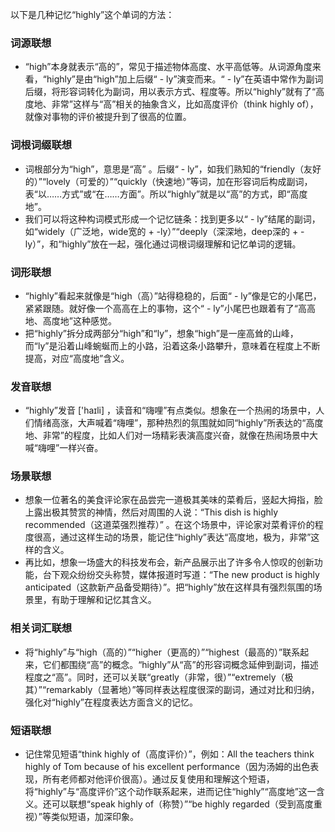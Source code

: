 以下是几种记忆“highly”这个单词的方法：

### 词源联想
 - “high”本身就表示“高的”，常见于描述物体高度、水平高低等。从词源角度来看，“highly”是由“high”加上后缀“ - ly”演变而来。“ - ly”在英语中常作为副词后缀，将形容词转化为副词，用以表示方式、程度等。所以“highly”就有了“高度地、非常”这样与“高”相关的抽象含义，比如高度评价（think highly of），就像对事物的评价被提升到了很高的位置。

### 词根词缀联想
 - 词根部分为“high”，意思是“高” 。后缀“ - ly”，如我们熟知的“friendly（友好的）”“lovely（可爱的）”“quickly（快速地）”等词，加在形容词后构成副词，表“以……方式”或“在……方面”。所以“highly”就是以“高”的方式，即“高度地”。 
 - 我们可以将这种构词模式形成一个记忆链条：找到更多以“ - ly”结尾的副词，如“widely（广泛地，wide宽的 + -ly）”“deeply（深深地，deep深的 + -ly）”，和“highly”放在一起，强化通过词根词缀理解和记忆单词的逻辑。 

### 词形联想
 - “highly”看起来就像是“high（高）”站得稳稳的，后面“ - ly”像是它的小尾巴，紧紧跟随。就好像一个高高在上的事物，这个“ - ly”小尾巴也跟着有了“高高地、高度地”这种感觉。 
 - 把“highly”拆分成两部分“high”和“ly”，想象“high”是一座高耸的山峰，而“ly”是沿着山峰蜿蜒而上的小路，沿着这条小路攀升，意味着在程度上不断提高，对应“高度地”含义。 

### 发音联想
 - “highly”发音 ['haɪli] ，读音和“嗨哩”有点类似。想象在一个热闹的场景中，人们情绪高涨，大声喊着“嗨哩”，那种热烈的氛围就如同“highly”所表达的“高度地、非常”的程度，比如人们对一场精彩表演高度兴奋，就像在热闹场景中大喊“嗨哩”一样兴奋。 

### 场景联想
 - 想象一位著名的美食评论家在品尝完一道极其美味的菜肴后，竖起大拇指，脸上露出极其赞赏的神情，然后对周围的人说：“This dish is highly recommended（这道菜强烈推荐）” 。在这个场景中，评论家对菜肴评价的程度很高，通过这样生动的场景，能记住“highly”表达“高度地，极为，非常”这样的含义。 
 - 再比如，想象一场盛大的科技发布会，新产品展示出了许多令人惊叹的创新功能，台下观众纷纷交头称赞，媒体报道时写道：“The new product is highly anticipated（这款新产品备受期待）”。把“highly”放在这样具有强烈氛围的场景里，有助于理解和记忆其含义。 

### 相关词汇联想
 - 将“highly”与“high（高的）”“higher（更高的）”“highest（最高的）”联系起来，它们都围绕“高”的概念。“highly”从“高”的形容词概念延伸到副词，描述程度之“高”。同时，还可以关联“greatly（非常，很）”“extremely（极其）”“remarkably（显著地）”等同样表达程度很深的副词，通过对比和归纳，强化对“highly”在程度表达方面含义的记忆。 

### 短语联想
 - 记住常见短语“think highly of（高度评价）”，例如：All the teachers think highly of Tom because of his excellent performance（因为汤姆的出色表现，所有老师都对他评价很高）。通过反复使用和理解这个短语，将“highly”与“高度评价”这个动作联系起来，进而记住“highly”“高度地”这一含义。还可以联想“speak highly of（称赞）”“be highly regarded（受到高度重视）”等类似短语，加深印象。 
